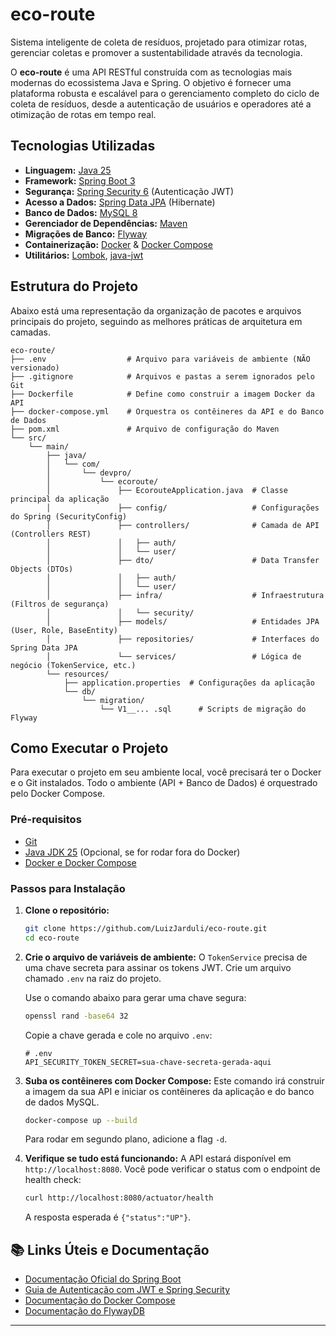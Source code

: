 # eco-route

Sistema inteligente de coleta de resíduos, projetado para otimizar rotas, gerenciar coletas e promover a sustentabilidade através da tecnologia.

O **eco-route** é uma API RESTful construída com as tecnologias mais modernas do ecossistema Java e Spring. O objetivo é fornecer uma plataforma robusta e escalável para o gerenciamento completo do ciclo de coleta de resíduos, desde a autenticação de usuários e operadores até a otimização de rotas em tempo real.

## Tecnologias Utilizadas

* **Linguagem:** [Java 25](https://www.oracle.com/java/)
* **Framework:** [Spring Boot 3](https://spring.io/projects/spring-boot)
* **Segurança:** [Spring Security 6](https://spring.io/projects/spring-security) (Autenticação JWT)
* **Acesso a Dados:** [Spring Data JPA](https://spring.io/projects/spring-data-jpa) (Hibernate)
* **Banco de Dados:** [MySQL 8](https://www.mysql.com/)
* **Gerenciador de Dependências:** [Maven](https://maven.apache.org/)
* **Migrações de Banco:** [Flyway](https://flywaydb.org/)
* **Containerização:** [Docker](https://www.docker.com/) & [Docker Compose](https://docs.docker.com/compose/)
* **Utilitários:** [Lombok](https://projectlombok.org/), [java-jwt](https://github.com/auth0/java-jwt)

## Estrutura do Projeto

Abaixo está uma representação da organização de pacotes e arquivos principais do projeto, seguindo as melhores práticas de arquitetura em camadas.

```
eco-route/
├── .env                  # Arquivo para variáveis de ambiente (NÃO versionado)
├── .gitignore            # Arquivos e pastas a serem ignorados pelo Git
├── Dockerfile            # Define como construir a imagem Docker da API
├── docker-compose.yml    # Orquestra os contêineres da API e do Banco de Dados
├── pom.xml               # Arquivo de configuração do Maven
└── src/
    └── main/
        ├── java/
        │   └── com/
        │       └── devpro/
        │           └── ecoroute/
        │               ├── EcorouteApplication.java  # Classe principal da aplicação
        │               ├── config/                   # Configurações do Spring (SecurityConfig)
        │               ├── controllers/              # Camada de API (Controllers REST)
        │               │   ├── auth/
        │               │   └── user/
        │               ├── dto/                      # Data Transfer Objects (DTOs)
        │               │   ├── auth/
        │               │   └── user/
        │               ├── infra/                    # Infraestrutura (Filtros de segurança)
        │               │   └── security/
        │               ├── models/                   # Entidades JPA (User, Role, BaseEntity)
        │               ├── repositories/             # Interfaces do Spring Data JPA
        │               └── services/                 # Lógica de negócio (TokenService, etc.)
        └── resources/
            ├── application.properties  # Configurações da aplicação
            └── db/
                └── migration/
                    └── V1__... .sql      # Scripts de migração do Flyway
```

## Como Executar o Projeto

Para executar o projeto em seu ambiente local, você precisará ter o Docker e o Git instalados. Todo o ambiente (API + Banco de Dados) é orquestrado pelo Docker Compose.

### Pré-requisitos

* [Git](https://git-scm.com/)
* [Java JDK 25](https://adoptium.net/) (Opcional, se for rodar fora do Docker)
* [Docker e Docker Compose](https://www.docker.com/products/docker-desktop/)

### Passos para Instalação

1.  **Clone o repositório:**

    ```bash
    git clone https://github.com/LuizJarduli/eco-route.git
    cd eco-route
    ```

2.  **Crie o arquivo de variáveis de ambiente:**
    O `TokenService` precisa de uma chave secreta para assinar os tokens JWT. Crie um arquivo chamado `.env` na raiz do projeto.

    Use o comando abaixo para gerar uma chave segura:

    ```bash
    openssl rand -base64 32
    ```

    Copie a chave gerada e cole no arquivo `.env`:

    ```
    # .env
    API_SECURITY_TOKEN_SECRET=sua-chave-secreta-gerada-aqui
    ```

3.  **Suba os contêineres com Docker Compose:**
    Este comando irá construir a imagem da sua API e iniciar os contêineres da aplicação e do banco de dados MySQL.

    ```bash
    docker-compose up --build
    ```

    Para rodar em segundo plano, adicione a flag `-d`.

4.  **Verifique se tudo está funcionando:**
    A API estará disponível em `http://localhost:8080`. Você pode verificar o status com o endpoint de health check:

    ```bash
    curl http://localhost:8080/actuator/health
    ```

    A resposta esperada é `{"status":"UP"}`.

## 📚 Links Úteis e Documentação

* [Documentação Oficial do Spring Boot](https://docs.spring.io/spring-boot/docs/current/reference/htmlsingle/)
* [Guia de Autenticação com JWT e Spring Security](https://www.baeldung.com/spring-security-oauth-jwt)
* [Documentação do Docker Compose](https://docs.docker.com/compose/)
* [Documentação do FlywayDB](https://flywaydb.org/documentation/)

-----